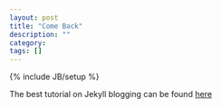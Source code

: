 ```yaml
---
layout: post
title: "Come Back"
description: ""
category: 
tags: []
---
```

{% include JB/setup %}

The best tutorial on Jekyll blogging can be found [here](http://jekyllbootstrap.com/usage/jekyll-quick-start.html)
